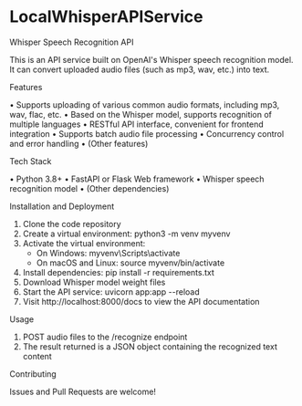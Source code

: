 # LocalWhisperAPIService
Whisper Speech Recognition API

This is an API service built on OpenAI's Whisper speech recognition model. It can convert uploaded audio files (such as mp3, wav, etc.) into text.

Features

• Supports uploading of various common audio formats, including mp3, wav, flac, etc.
• Based on the Whisper model, supports recognition of multiple languages
• RESTful API interface, convenient for frontend integration
• Supports batch audio file processing
• Concurrency control and error handling
• (Other features)

Tech Stack

• Python 3.8+
• FastAPI or Flask Web framework
• Whisper speech recognition model
• (Other dependencies)

Installation and Deployment

1. Clone the code repository
2. Create a virtual environment:
   python3 -m venv myvenv
3. Activate the virtual environment:
   - On Windows: myvenv\Scripts\activate
   - On macOS and Linux: source myvenv/bin/activate
4. Install dependencies: pip install -r requirements.txt
5. Download Whisper model weight files
6. Start the API service: uvicorn app:app --reload
7. Visit http://localhost:8000/docs to view the API documentation

Usage

1. POST audio files to the /recognize endpoint
2. The result returned is a JSON object containing the recognized text content

Contributing

Issues and Pull Requests are welcome!
